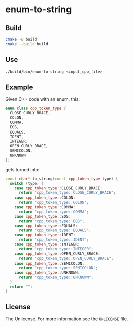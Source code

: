 # enum-to-string

## Build

```sh
cmake -B build
cmake --build build
```

## Use

```sh
./build/bin/enum-to-string <input_cpp_file>
```

## Example

Given C++ code with an enum, this:

```cpp
enum class cpp_token_type {
  CLOSE_CURLY_BRACE,
  COLON,
  COMMA,
  EOS,
  EQUALS,
  IDENT,
  INTEGER,
  OPEN_CURLY_BRACE,
  SEMICOLON,
  UNKNOWN
};
```

gets turned into:

```cpp
const char* to_string(const cpp_token_type type) {
  switch (type) {
    case cpp_token_type::CLOSE_CURLY_BRACE:
      return "cpp_token_type::CLOSE_CURLY_BRACE";
    case cpp_token_type::COLON:
      return "cpp_token_type::COLON";
    case cpp_token_type::COMMA:
      return "cpp_token_type::COMMA";
    case cpp_token_type::EOS:
      return "cpp_token_type::EOS";
    case cpp_token_type::EQUALS:
      return "cpp_token_type::EQUALS";
    case cpp_token_type::IDENT:
      return "cpp_token_type::IDENT";
    case cpp_token_type::INTEGER:
      return "cpp_token_type::INTEGER";
    case cpp_token_type::OPEN_CURLY_BRACE:
      return "cpp_token_type::OPEN_CURLY_BRACE";
    case cpp_token_type::SEMICOLON:
      return "cpp_token_type::SEMICOLON";
    case cpp_token_type::UNKNOWN:
      return "cpp_token_type::UNKNOWN";
  }
  return "";
}
```

## License

The Unlicense. For more information see the `UNLICENSE` file.
